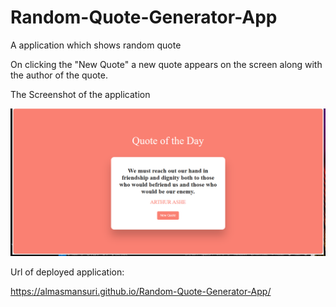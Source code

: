 # Random-Quote-Generator-App

A application which shows random quote

On clicking the "New Quote" a new quote appears on the screen along with the author of the quote.

The Screenshot of the application

![App_screenshot](Screenshot.png)

Url of deployed application:

https://almasmansuri.github.io/Random-Quote-Generator-App/
